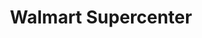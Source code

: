 ---
title: "Walmart Supercenter"
url: /humble/walmart-supercenter-fm-1960-east/
shop: supermarket
---